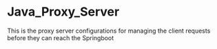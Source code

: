 # Java_Proxy_Server
This is the proxy server configurations for managing the client requests before they can reach the Springboot
